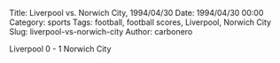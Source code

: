 Title: Liverpool vs. Norwich City, 1994/04/30
Date: 1994/04/30 00:00
Category: sports
Tags: football, football scores, Liverpool, Norwich City
Slug: liverpool-vs-norwich-city
Author: carbonero


Liverpool 0 - 1 Norwich City
